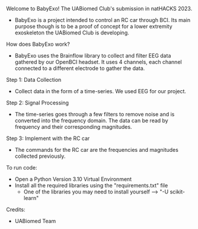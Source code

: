 Welcome to BabyExo! The UABiomed Club's submission in natHACKS 2023.
- BabyExo is a project intended to control an RC car through BCI. Its main purpose though is to be a proof of concept for a lower extremity exoskeleton the UABiomed Club is developing.

How does BabyExo work?
- BabyExo uses the Brainflow library to collect and filter EEG data gathered by our OpenBCI headset. It uses 4 channels, each channel connected to a different electrode to gather the data.

Step 1: Data Collection
- Collect data in the form of a time-series. We used EEG for our project.

Step 2: Signal Processing
- The time-series goes through a few filters to remove noise and is converted into the frequency domain. The data can be read by frequency and their corresponding magnitudes.

Step 3: Implement with the RC car
- The commands for the RC car are the frequencies and magnitudes collected previously.
  
To run code:
- Open a Python Version 3.10 Virtual Environment
- Install all the required libraries using the "requirements.txt" file
  - One of the libraries you may need to install yourself --> "-U scikit-learn"
 
Credits:
- UABiomed Team

   

